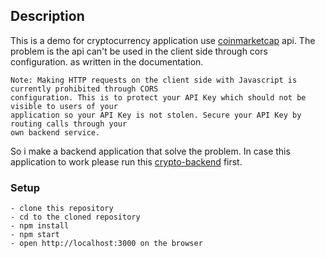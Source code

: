## Description

This is a demo for cryptocurrency application use [coinmarketcap](https://coinmarketcap.com/api/) api. The problem is the api can't be used in the client side through cors configuration. as written in the documentation.

```
Note: Making HTTP requests on the client side with Javascript is currently prohibited through CORS
configuration. This is to protect your API Key which should not be visible to users of your 
application so your API Key is not stolen. Secure your API Key by routing calls through your
own backend service.
```

So i make a backend application that solve the problem. In case this application to work please run this [crypto-backend](https://github.com/celest1al/crypto-backend) first.

### Setup

```
- clone this repository
- cd to the cloned repository
- npm install
- npm start
- open http://localhost:3000 on the browser
```
